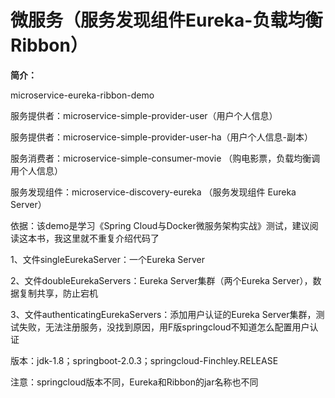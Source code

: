 # 微服务（服务发现组件Eureka-负载均衡Ribbon）

**简介：**

microservice-eureka-ribbon-demo

服务提供者：microservice-simple-provider-user（用户个人信息）

服务提供者：microservice-simple-provider-user-ha（用户个人信息-副本）

服务消费者：microservice-simple-consumer-movie （购电影票，负载均衡调用个人信息）

服务发现组件：microservice-discovery-eureka （服务发现组件 Eureka Server）

依据：该demo是学习《Spring Cloud与Docker微服务架构实战》测试，建议阅读这本书，我这里就不重复介绍代码了

1、文件singleEurekaServer：一个Eureka Server

2、文件doubleEurekaServers：Eureka Server集群（两个Eureka Server），数据复制共享，防止宕机

3、文件authenticatingEurekaServers：添加用户认证的Eureka Server集群，测试失败，无法注册服务，没找到原因，用F版springcloud不知道怎么配置用户认证

版本：jdk-1.8；springboot-2.0.3；springcloud-Finchley.RELEASE

注意：springcloud版本不同，Eureka和Ribbon的jar名称也不同
